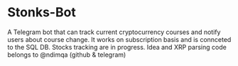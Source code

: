 # Stonks-Bot
A Telegram bot that can track current cryptocurrency courses and notify users about course change. It works on subscription basis and is connceted to the SQL DB. Stocks tracking are in progress. 
Idea and XRP parsing code belongs to @ndimqa (github & telegram)
